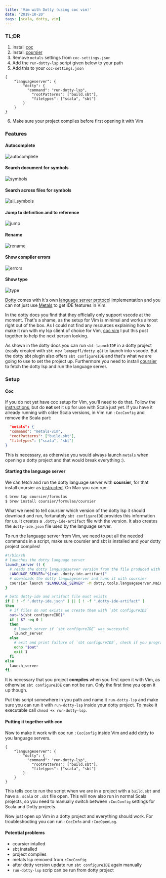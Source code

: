 ```yaml
---
title: 'Vim with Dotty (using coc vim)'
date: '2019-10-20'
tags: [scala, dotty, vim]
---
```


### TL;DR

1. Install [coc](https://github.com/neoclide/coc.nvim/wiki/Language-servers#scala)
2. Install [coursier](https://get-coursier.io/docs/cli-overview)
3. Remove `metals` settings from `coc-settings.json`
4. Add the `run-dotty-lsp` script given below to your path
5. Add this to your `coc-settings.json`
```
{
    "languageserver": {
        "dotty": {
          "command": "run-dotty-lsp",
            "rootPatterns": ["build.sbt"],
            "filetypes": ["scala", "sbt"]
        }
    }
}
```
6. Make sure your project compiles before first opening it with Vim

### Features

#### Autocomplete

![autocomplete](./media/dotty_complete.gif)

#### Search document for symbols
![symbols](./media/dotty_symbols.gif)

#### Search across files for symbols
![all_symbols](./media/dotty_all_symbols.gif)

#### Jump to definition and to reference
![jump](./media/dotty_definition.gif)

#### Rename
![rename](./media/dotty_rename.gif)

#### Show compiler errors
![errors](./media/dotty_error.gif)

#### Show type
![type](./media/dotty_type.gif)

[Dotty](http://dotty.epfl.ch/docs/index.html) comes with it's own [language server protocol](https://microsoft.github.io/language-server-protocol) implementation and you can not just use [Metals](https://github.com/scalameta/metals) to get IDE features in Vim.

In the dotty docs you find that they officially only support vscode at the moment. That's a shame, as the setup for Vim is minimal and works almost right out of the box. As I could not find any resources explaining how to make it run with my lsp client of choice for Vim, [coc vim](https://github.com/neoclide/coc.nvim) I put this post together to help the next person looking.

As shown in the dotty docs you can run `sbt launchIDE` in a dotty project (easily created with `sbt new lampepfl/dotty.g8`) to launch into vscode. But the dotty sbt plugin also offers `sbt configureIDE` and that's what we are going to use to set the project up. Furthermore you need to install [coursier](https://get-coursier.io/) to fetch the dotty lsp and run the language server.

### Setup

#### Coc

If you do not yet have coc setup for Vim, you'll need to do that. Follow the [instructions](https://github.com/neoclide/coc.nvim), but do **not** set it up for use with Scala just yet.
If you have it already running with older Scala versions, in Vim run `:CocConfig` and remove the Scala part:
```json
  "metals": {
  "command": "metals-vim",
  "rootPatterns": ["build.sbt"],
  "filetypes": ["scala", "sbt"]
}
```

This is necessary, as otherwise you would always launch `metals` when opening a dotty project and that would break everything :). 

#### Starting the language server

We can fetch and run the dotty language server with **coursier**, for that install coursier as [instructed](https://get-coursier.io/docs/cli-overview). On Mac you can run:
```zsh
$ brew tap coursier/formulas
$ brew install coursier/formulas/coursier
```

What we need to tell coursier which version of the dotty lsp it should download and run, fortunately `sbt configureIDE` provides this information for us. It creates a `.dotty-ide-artifact` file with the version. It also creates the `dotty-ide.json` file used by the language server.

To run the language server from Vim, we need to put all the needed commands in a script, make sure coursier and sbt is installed and your dotty project compiles!

```bash
#!/bin/sh
# launches the dotty language server
launch_server () {
  # reads the dotty languageserver version from the file produced with `sbt configureIDE`
  LANGUAGE_SERVER="$(cat .dotty-ide-artifact)"
  # downloads the dotty languageserver and runs it with coursier
  coursier launch "$LANGUAGE_SERVER" -M dotty.tools.languageserver.Main -- -stdio
}

# both dotty-ide and artifact file must exists
if [ ! -f ".dotty-ide.json" ] || [ ! -f ".dotty-ide-artifact" ]
then
  # if files do not exists we create them with `sbt configureIDE`
  out="$(sbt configureIDE)" 
  if [ $? -eq 0 ]
  then
    # launch server if `sbt configureIDE` was successful
    launch_server
  else
    # exit and print failure of `sbt configureIDE`, check if you program compiles
    echo "$out"
    exit 1
  fi
else
  launch_server
fi
```

It is necessary that you project **compiles** when you first open it with Vim, as otherwise `sbt configureIDE` can not be run. Only the first time you open it up though.

Put this script somewhere in you path and name it `run-dotty-lsp` and make sure you can run it with `run-dotty-lsp` inside your dotty project. To make it executable call `chmod +x run-dotty-lsp`.

#### Putting it together with coc

Now to make it work with coc run `:CocConfig` inside Vim and add dotty to you language servers.
```
{
    "languageserver": {
        "dotty": {
          "command": "run-dotty-lsp",
            "rootPatterns": ["build.sbt"],
            "filetypes": ["scala", "sbt"]
        }
    }
}
```

This tells coc to run the script when we are in a project with a `build.sbt` and have a `.scala` or `.sbt` file open.
This will now also run in normal Scala projects, so you need to manually switch between `:CocConfig` settings for Scala and Dotty projects.

Now just open up Vim in a dotty project and everything should work.
For troubleshooting you can run `:CocInfo` and `:CocOpenLog`.

#### Potential problems

* coursier intalled
* sbt installed
* project compiles
* metals lsp removed from `:CocConfig`
* after dotty version update run `sbt configureIDE` again manually
* `run-dotty-lsp` scrip can be run from dotty project
